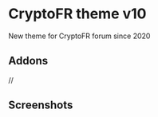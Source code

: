 CryptoFR theme v10
====================

New theme for CryptoFR forum since 2020

## Addons

//

## Screenshots



